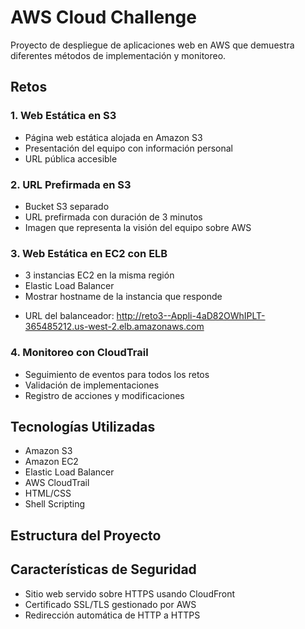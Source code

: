 # AWS Cloud Challenge

Proyecto de despliegue de aplicaciones web en AWS que demuestra diferentes métodos de implementación y monitoreo.

## Retos

### 1. Web Estática en S3
- Página web estática alojada en Amazon S3
- Presentación del equipo con información personal
- URL pública accesible

### 2. URL Prefirmada en S3
- Bucket S3 separado
- URL prefirmada con duración de 3 minutos
- Imagen que representa la visión del equipo sobre AWS

### 3. Web Estática en EC2 con ELB
- 3 instancias EC2 en la misma región
- Elastic Load Balancer
- Mostrar hostname de la instancia que responde
+ URL del balanceador: http://reto3--Appli-4aD82OWhIPLT-365485212.us-west-2.elb.amazonaws.com

### 4. Monitoreo con CloudTrail
- Seguimiento de eventos para todos los retos
- Validación de implementaciones
- Registro de acciones y modificaciones

## Tecnologías Utilizadas
- Amazon S3
- Amazon EC2
- Elastic Load Balancer
- AWS CloudTrail
- HTML/CSS
- Shell Scripting

## Estructura del Proyecto

## Características de Seguridad
- Sitio web servido sobre HTTPS usando CloudFront
- Certificado SSL/TLS gestionado por AWS
- Redirección automática de HTTP a HTTPS
